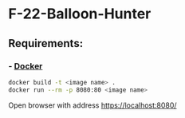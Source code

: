 # F-22-Balloon-Hunter

## Requirements:
### - [Docker](https://docker.com)


```bash
docker build -t <image name> .
docker run --rm -p 8080:80 <image name>
```
Open browser with address [https://localhost:8080/](https://localhost:8080/)
